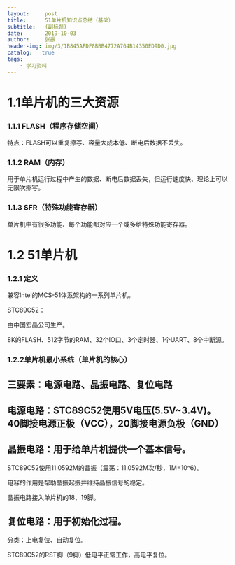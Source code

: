 ```yaml
---
layout:     post
title:      51单片机知识点总结（基础）
subtitle:   (副标题)
date:       2019-10-03
author:     张振
header-img: img/3/1B845AFDF8BBB4772A764B14350ED9D0.jpg
catalog:   true
tags:
    - 学习资料
---
```

# 1.1单片机的三大资源

### 1.1.1 FLASH（程序存储空间<ROM>）

特点：FLASH可以重复擦写、容量大成本低、断电后数据不丢失。

### 1.1.2 RAM（内存）

用于单片机运行过程中产生的数据、断电后数据丢失，但运行速度快、理论上可以无限次擦写。

### 1.1.3 SFR（特殊功能寄存器）

单片机中有很多功能、每个功能都对应一个或多给特殊功能寄存器。

# 1.2 51单片机

### 1.2.1 定义

兼容Intel的MCS-51体系架构的一系列单片机。

STC89C52：

由中国宏晶公司生产。

8K的FLASH、512字节的RAM、32个IO口、3个定时器、1个UART、8个中断源。

### 1.2.2单片机最小系统（单片机的核心）

## 三要素：电源电路、晶振电路、复位电路


## 电源电路：STC89C52使用5V电压(5.5V~3.4V)。40脚接电源正极（VCC），20脚接电源负极（GND）

## 晶振电路：用于给单片机提供一个基本信号。

STC89C52使用11.0592M的晶振（震荡：11.0592M次/秒，1M=10^6）。

电容的作用是帮助晶振起振并维持晶振信号的稳定。

晶振电路接入单片机的18、19脚。


## 复位电路：用于初始化过程。

分类：上电复位、自动复位。

STC89C52的RST脚（9脚）低电平正常工作，高电平复位。
